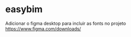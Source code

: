 # easybim

Adicionar o figma desktop para incluir as fonts no projeto
https://www.figma.com/downloads/

